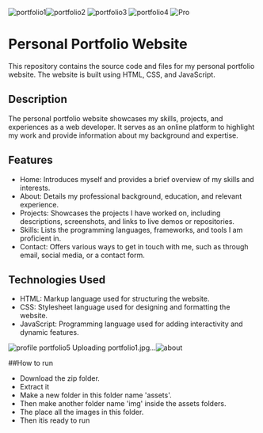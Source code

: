 ![portfolio1](https://github.com/user-attachments/assets/594f641d-7c60-470a-914d-8c22545c0722)![portfolio2](https://github.com/user-attachments/assets/c69a36a1-24c0-4381-a5be-ef1cb8eebaa2)
![portfolio3](https://github.com/user-attachments/assets/91369f2f-b79a-4665-87af-53821df50237)
![portfolio4](https://github.com/user-attachments/assets/fd7afe83-dc8c-46b6-b9c4-4b2b01157016)
![Pro](https://github.com/user-attachments/assets/a32eb95e-541b-4d19-886b-78e659b7baa2)
# Personal Portfolio Website

This repository contains the source code and files for my personal portfolio website. The website is built using HTML, CSS, and JavaScript.

## Description

The personal portfolio website showcases my skills, projects, and experiences as a web developer. It serves as an online platform to highlight my work and provide information about my background and expertise.

## Features

- Home: Introduces myself and provides a brief overview of my skills and interests.
- About: Details my professional background, education, and relevant experience.
- Projects: Showcases the projects I have worked on, including descriptions, screenshots, and links to live demos or repositories.
- Skills: Lists the programming languages, frameworks, and tools I am proficient in.
- Contact: Offers various ways to get in touch with me, such as through email, social media, or a contact form.

## Technologies Used

- HTML: Markup language used for structuring the website.
- CSS: Stylesheet language used for designing and formatting the website.
- JavaScript: Programming language used for adding interactivity and dynamic features.

![![profile](https://github.com/user-attachments/assets/f19e8639-5118-45fd-a3bb-865ba353854c)
![portfolio5](https://github.com/user-attachments/assets/2b60bbbf-bad4-477e-bda4-f529340319df)
Uploading portfolio1.jpg…]()![about](https://github.com/user-attachments/assets/5e4a4c69-54e7-4ae0-bcaa-c6f2bea4d52e)

##How to run
- Download the zip folder.
- Extract it
- Make a new folder in this folder name 'assets'.
- Then make another folder name 'img' inside the assets folders.
- The place all the images in this folder.
- Then itis ready to run



